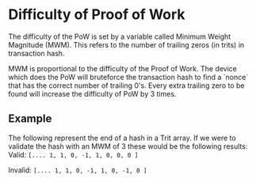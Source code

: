 # Difficulty of Proof of Work

The difficulty of the PoW is set by a variable called Minimum Weight Magnitude (MWM). This refers to the number of trailing zeros (in trits) in transaction hash. 

MWM is proportional to the difficulty of the Proof of Work. The device which does the PoW will bruteforce the transaction hash to find a \`nonce\` that has the correct number of trailing 0's. Every extra trailing zero to be found will increase the difficulty of PoW by 3 times.

## Example

The following represent the end of a hash in a Trit array.  If we were to validate the hash with an MWM of 3 these would be the following results:
Valid:	 `[.... 1, 1, 0, -1, 1, 0, 0, 0 ]`

Invalid:	 `[.... 1, 1, 0, -1, 1, 0, -1, 0 ]`

